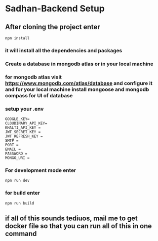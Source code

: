 # Sadhan-Backend Setup

## After cloning the project enter

```
npm install
```
### it will install all the dependencies and packages

### Create a database in mongodb atlas or in your local machine
### for mongodb atlas visit https://www.mongodb.com/atlas/database and configure it and for your local machine install mongoose and mongodb compass for UI of database

### setup your .env
```
GOOGLE_KEY=
CLOUDINARY_API_KEY=
KHALTI_API_KEY = 
JWT_SECRET_KEY = 
JWT_REFRESH_KEY = 
SMTP = 
PORT =
EMAIL =
PASSWORD = 
MONGO_URI = 

```

### For development mode enter
```
npm run dev
```

### for build enter

```
npm run build
```

## if all of this sounds tediuos, mail me to get docker file so that you can run all of this in one command
